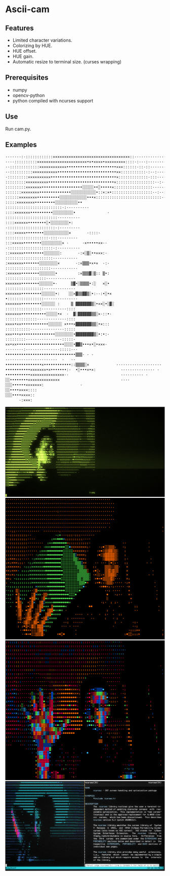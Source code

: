 # Ascii-cam

## Features

- Limited character variations.
- Colorizing by HUE.
- HUE offset.
- HUE gain.
- Automatic resize to terminal size. (curses wrapping)

## Prerequisites

- numpy
- opencv-python
- python compiled with ncurses support

## Use

Run cam.py.

## Examples

```
·······:·::::::::::::××××××××××××××××××××××××××××××××××::····················:::
····::::::::::××××××××××××××××××××××•×•××××•×××××××××::::·:···:···············::
··:::::::::::::××××××××××××••••••••••••••••••••••×××::::::·::·::···············:
··::::::::::×××××××××××••••••••••••••••••••••••••××:::::::::::·:··:············:
·:::::::::××××××××××•••••••••••••••••••••••••••••×:::::::::::::·:::············:
:::::::::××××××××××•••••••••••••••••••••••••••••×:::::::::::::::::··:···········
:::::::::×××××××••••••••••••••••••░░░░░••░•••••×:::::::::::::::::···············
:::::::××××××××••••••••••••••░░░░░░░░░░░•::×:×•::::::::::::::::::··:··:·········
::::::××××××××••••••••••░░░░░░░░░░░░•••×:::::::::::::::::::::::::::::···:·······
:::::××××××××•••••••••░░░░░░░░░░••         :::::::::::::::::::::::::·:··········
::::×××××××••••••••••░░░░░░░░░•              · :::::::::::::::::::::::··········
::::××××××••••••••░•░░░░░░░░•:                 ·:::::::::::::::::::::·:·········
::::×××××••••••••░░░░░░░░░░░×       ·::::·      :::::::::::::::::::·:::·········
:::×××××••••••••░░░░░░░░░× ·      ·×•••••××··  ·::::::::::::::::::::·:··········
::××××××•••••••••░░░░░░░:       ·:×░▒░••×××:·   :::::::::::::::::::::···········
:×××××××•••••••░░░░░░░░×       ·:×▒▒▒•×•×  ·:·  ::::::::::::::::::::············
:××××××••••••••░░░░░░░•         :×▒▒▒▓░▒:: ▒•:   ::::::::::::::::::·············
×××××××••••••••░░░░░░•·      ▒▓•░▒▒▒▒•:░   ×░•   :::::::::::::::::··············
×××××××•••••••••░░░░░░•:    ░░×▓▒▒▓▓▒░•:··:•░•× •::::::::::::::::···············
×××××××•••••••••░░░░░░ :     ▒ ▓▓▓▓▓▓▓▒░•××░•░▓░ ::::::::::::::::···········::::
×××××××•••••••••••░░░░░•×  ·  ▓░▓▓▓▓▓▓▒▒░×·::•·  ::::::::::::::·············::::
××××•××••••••••••••░░░░░░ ×•••×▓▓▓▓▓▓▓▒▒░•×:::   :::::::::::···············:::::
×××•••×•••••••••••••••░░░░░░░░•▓▓▓▓▓▓▓▓▒░•:•:·   :::::::::················:::::·
××•××•••••••••••••••••••••░░░░•▓▓▒•••×•░•×××·   ········:···············:::::···
•••••••••••••••••••••••••••••••▒▒▒· · ·          ·······················  ·   ··
••••••••••••••••×••••••••••••::▒▒▒▒░×            ····················
•••••••••••×××××××•×•••••••:·  •░•••×•×:           ··············· ·
•••••••••••×××××××××××××××··                       ·········· ·
░░••••••••××××××××××××××                           ····
░░░••••••×××××××:                ·
░░••••××××::::
░░░••••××××::
      ·:×××:
```

![Example](https://github.com/errorport/ASCII_cam/blob/master/example.png)
![Example 2](https://github.com/errorport/ASCII_cam/blob/master/example_color.png)
![Example 3](https://github.com/errorport/ASCII_cam/blob/master/example_color_gain.png)
![Example curses](https://github.com/errorport/ASCII_cam/blob/master/example_curses.png)

